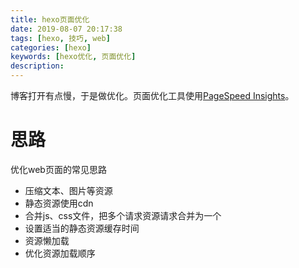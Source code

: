 ```yaml
---
title: hexo页面优化
date: 2019-08-07 20:17:38
tags: [hexo, 技巧, web]
categories: [hexo]
keywords: [hexo优化, 页面优化]
description:
---
```


博客打开有点慢，于是做优化。页面优化工具使用[PageSpeed Insights](https://developers.google.com/speed/pagespeed/insights/)。

# 思路

优化web页面的常见思路
- 压缩文本、图片等资源
- 静态资源使用cdn
- 合并js、css文件，把多个请求资源请求合并为一个
- 设置适当的静态资源缓存时间
- 资源懒加载
- 优化资源加载顺序

<!-- more ->

# 图片优化

## 文章图片

平时文章的图片都是png格式，并且使用tinypng.com优化过，因此除非改为webp，否则优化空间不大。
一旦改了图片格式，还要修改md文件，需要写脚本实现。目前来说产出投入比不高。以后有空再搞。

## 背景图

原来的背景图网上找来的，很大，1.6MB，即使使用cdn加载也要快1s。是优化的首要对象。查看背景图，大小是`4096 x 2315`，支持4K。。。但是目前4K未普及，直接缩小50%的尺寸！
这里安利一个在线图片工具，https://squoosh.app/ ，有多种格式、算法、参数可以选择。
最终的jpg是87KB，如果转换webp，可以缩小到56KB。但是路过图床不支持webp格式，于是选择输出png，再保存到图床。

**优化效果：背景图大小从1.6MB变为87KB。**

## avatar

头像是从微信复制过来的。尺寸`960 x 960`，大小105KB。对于头像来说，实在太大。缩放大小，再转换webp格式，8KB不到。
**优化效果：头像大小从105KB变为8KB。**

## 图片懒加载

首页文章比较多，默认下载所有图片，导致加载瀑布时间变长。理想的情况是，只加载前面的图片，往下滚动再加载新的图片、或者在空闲时自动加载图片，实现图片的懒加载。
这里使用的`hexo-lazyload-image`
```
npm install hexo-lazyload-image --save
```
然后在项目的`_config.yml`增加配置
```yml
lazyload:
  enable: true 
  onlypost: false
  loadingImg: # eg ./images/loading.gif 
```
**优化效果：首页图片加载数量减少一半以上。**

但是这个插件有不足，滚动之后自动加载图片比较慢。。。通常要1到3秒才显示。

# 内容压缩

hexo默认生成的html，有很多空行和空格。
{% asset_img 文章未压缩.png html压缩 %}
默认带的css、js也是存在压缩的空间。这里使用`hexo-neat`插件
```
npm install hexo-neat --save
```
然后在项目的`_config.yml`增加配置
```yml
# 文件压缩，设置一些需要跳过的文件 
# hexo-neat
neat_enable: true
# 压缩 html
neat_html:
  enable: true
  exclude:
# 压缩 css
neat_css:
  enable: true
  exclude:
    - '**/*.min.css'
# 压缩 js
neat_js:
  enable: true
  mangle: true
  output:
  compress:
  exclude:
    - '**/*.min.js'
    - '**/index.js'
```
注意要跳过一些已经压缩了的文件。另外，不要忽略`swig`、`md`文件。安装hexo-neat之后，`hexo g`会自动压缩文件，时间变长
{% asset_img hexo-neat压缩.png "html neat" %}

**优化效果：文章大小减少1/3以上。**

# cdn优化

默认从站点加载css、js资源。其实hexo next提供了jquery、fancybox等库的cdn路径。具体在next的`_config.yml`查找就是了。
next默认提供的有cloudfare、jsdelivr，感觉cloudfare要快些。

从加载路径发现统计访问人数的不蒜子`https://busuanzi.ibruce.info/`的js文件没有做缓存。网上找到一个js的cdn路径`https://cdn.jsdelivr.net/npm/busuanzi@2.3.0/bsz.pure.mini.js`，修改文件在`\themes\next\layout\_third-party\analytics\busuanzi-counter.swig`。

{% asset_img 缓存策略.png 缓存策略 %}
另外发现github pages的静态资源缓存时间是10min。

**优化效果：公共基础库从cdn下载，减少五六个http请求**

# 字体优化

>利用 font-display 这项 CSS 功能，确保文本在网页字体加载期间始终对用户可见。
{% asset_img fontawesome.png %}
这个不知道怎么优化，以后再研究。

# 优化效果

{% asset_img desktop.png "page speed" %}
速度明显比以前快了😄

# 小结

用到的插件别忘了更新`.travis.yml`
```yml
install:
  - npm install -g hexo --save
  - npm install hexo-lazyload-image --save
  - npm install hexo-neat --save
```